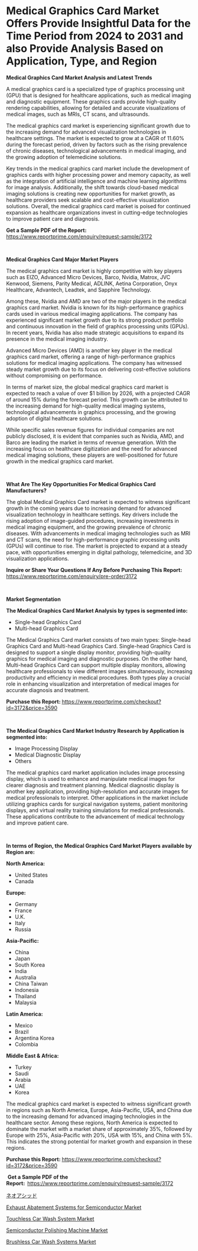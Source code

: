 <p><h1>Medical Graphics Card Market Offers Provide Insightful Data for the Time Period from 2024 to 2031 and also Provide Analysis Based on Application, Type, and Region</h1></p><p><strong>Medical Graphics Card Market Analysis and Latest Trends</strong></p>
<p><p>A medical graphics card is a specialized type of graphics processing unit (GPU) that is designed for healthcare applications, such as medical imaging and diagnostic equipment. These graphics cards provide high-quality rendering capabilities, allowing for detailed and accurate visualizations of medical images, such as MRIs, CT scans, and ultrasounds.</p><p>The medical graphics card market is experiencing significant growth due to the increasing demand for advanced visualization technologies in healthcare settings. The market is expected to grow at a CAGR of 11.60% during the forecast period, driven by factors such as the rising prevalence of chronic diseases, technological advancements in medical imaging, and the growing adoption of telemedicine solutions.</p><p>Key trends in the medical graphics card market include the development of graphics cards with higher processing power and memory capacity, as well as the integration of artificial intelligence and machine learning algorithms for image analysis. Additionally, the shift towards cloud-based medical imaging solutions is creating new opportunities for market growth, as healthcare providers seek scalable and cost-effective visualization solutions. Overall, the medical graphics card market is poised for continued expansion as healthcare organizations invest in cutting-edge technologies to improve patient care and diagnosis.</p></p>
<p><strong>Get a Sample PDF of the Report:&nbsp;</strong> <a href="https://www.reportprime.com/enquiry/request-sample/3172">https://www.reportprime.com/enquiry/request-sample/3172</a></p>
<p>&nbsp;</p>
<p><strong>Medical Graphics Card Major Market Players</strong></p>
<p><p>The medical graphics card market is highly competitive with key players such as EIZO, Advanced Micro Devices, Barco, Nvidia, Matrox, JVC Kenwood, Siemens, Parity Medical, ADLINK, Aetina Corporation, Onyx Healthcare, Advantech, Leadtek, and Sapphire Technology.</p><p>Among these, Nvidia and AMD are two of the major players in the medical graphics card market. Nvidia is known for its high-performance graphics cards used in various medical imaging applications. The company has experienced significant market growth due to its strong product portfolio and continuous innovation in the field of graphics processing units (GPUs). In recent years, Nvidia has also made strategic acquisitions to expand its presence in the medical imaging industry.</p><p>Advanced Micro Devices (AMD) is another key player in the medical graphics card market, offering a range of high-performance graphics solutions for medical imaging applications. The company has witnessed steady market growth due to its focus on delivering cost-effective solutions without compromising on performance.</p><p>In terms of market size, the global medical graphics card market is expected to reach a value of over $1 billion by 2026, with a projected CAGR of around 15% during the forecast period. This growth can be attributed to the increasing demand for high-quality medical imaging systems, technological advancements in graphics processing, and the growing adoption of digital healthcare solutions.</p><p>While specific sales revenue figures for individual companies are not publicly disclosed, it is evident that companies such as Nvidia, AMD, and Barco are leading the market in terms of revenue generation. With the increasing focus on healthcare digitization and the need for advanced medical imaging solutions, these players are well-positioned for future growth in the medical graphics card market.</p></p>
<p>&nbsp;</p>
<p><strong>What Are The Key Opportunities For Medical Graphics Card Manufacturers?</strong></p>
<p><p>The global Medical Graphics Card market is expected to witness significant growth in the coming years due to increasing demand for advanced visualization technology in healthcare settings. Key drivers include the rising adoption of image-guided procedures, increasing investments in medical imaging equipment, and the growing prevalence of chronic diseases. With advancements in medical imaging technologies such as MRI and CT scans, the need for high-performance graphic processing units (GPUs) will continue to rise. The market is projected to expand at a steady pace, with opportunities emerging in digital pathology, telemedicine, and 3D visualization applications.</p></p>
<p><strong>Inquire or Share Your Questions If Any Before Purchasing This Report:</strong> <a href="https://www.reportprime.com/enquiry/pre-order/3172">https://www.reportprime.com/enquiry/pre-order/3172</a></p>
<p>&nbsp;</p>
<p><strong>Market Segmentation</strong></p>
<p><strong>The Medical Graphics Card Market Analysis by types is segmented into:</strong></p>
<p><ul><li>Single-head Graphics Card</li><li>Multi-head Graphics Card</li></ul></p>
<p><p>The Medical Graphics Card market consists of two main types: Single-head Graphics Card and Multi-head Graphics Card. Single-head Graphics Card is designed to support a single display monitor, providing high-quality graphics for medical imaging and diagnostic purposes. On the other hand, Multi-head Graphics Card can support multiple display monitors, allowing healthcare professionals to view different images simultaneously, increasing productivity and efficiency in medical procedures. Both types play a crucial role in enhancing visualization and interpretation of medical images for accurate diagnosis and treatment.</p></p>
<p><strong>Purchase this Report:&nbsp;</strong><a href="https://www.reportprime.com/checkout?id=3172&price=3590">https://www.reportprime.com/checkout?id=3172&price=3590</a></p>
<p>&nbsp;</p>
<p><strong>The Medical Graphics Card Market Industry Research by Application is segmented into:</strong></p>
<p><ul><li>Image Processing Display</li><li>Medical Diagnostic Display</li><li>Others</li></ul></p>
<p><p>The medical graphics card market application includes image processing display, which is used to enhance and manipulate medical images for clearer diagnosis and treatment planning. Medical diagnostic display is another key application, providing high-resolution and accurate images for medical professionals to interpret. Other applications in the market include utilizing graphics cards for surgical navigation systems, patient monitoring displays, and virtual reality training simulations for medical professionals. These applications contribute to the advancement of medical technology and improve patient care.</p></p>
<p>&nbsp;</p>
<p><strong>In terms of Region, the Medical Graphics Card Market Players available by Region are:</strong></p>
<p>
    <p> <strong> North America: </strong>
        <ul>
            <li>United States</li>
            <li>Canada</li>
        </ul>
        </p> 
    <p> <strong> Europe: </strong>
        <ul>
            <li>Germany</li>
            <li>France</li>
            <li>U.K.</li>
            <li>Italy</li>
            <li>Russia</li>
        </ul>
        </p> 
    <p> <strong> Asia-Pacific: </strong>
        <ul>
            <li>China</li>
            <li>Japan</li>
            <li>South Korea</li>
            <li>India</li>
            <li>Australia</li>
            <li>China Taiwan</li>
            <li>Indonesia</li>
            <li>Thailand</li>
            <li>Malaysia</li>
        </ul>
        </p> 
    <p> <strong> Latin America: </strong>
        <ul>
            <li>Mexico</li>
            <li>Brazil</li>
            <li>Argentina Korea</li>
            <li>Colombia</li>
        </ul>
        </p> 
    <p> <strong> Middle East & Africa: </strong>
        <ul>
            <li>Turkey</li>
            <li>Saudi</li>
            <li>Arabia</li>
            <li>UAE</li>
            <li>Korea</li>
        </ul>
    </p>
    </p>
<p><p>The medical graphics card market is expected to witness significant growth in regions such as North America, Europe, Asia-Pacific, USA, and China due to the increasing demand for advanced imaging technologies in the healthcare sector. Among these regions, North America is expected to dominate the market with a market share of approximately 35%, followed by Europe with 25%, Asia-Pacific with 20%, USA with 15%, and China with 5%. This indicates the strong potential for market growth and expansion in these regions.</p></p>
<p><strong>Purchase this Report: </strong><a href="https://www.reportprime.com/checkout?id=3172&price=3590">https://www.reportprime.com/checkout?id=3172&price=3590</a></p>
<p>&nbsp;<strong>Get a Sample PDF of the Report:&nbsp;&nbsp;</strong><a href="https://www.reportprime.com/enquiry/request-sample/3172">https://www.reportprime.com/enquiry/request-sample/3172</a></p>
<p><strong></strong></p>
<p><p><a href="https://github.com/vhemk0794148/Market-Research-Report-List-1/blob/main/167292213265.md">ネオアシッド</a></p><p><a href="https://github.com/gamblestampleyjenny50m5sl6/Market-Research-Report-List-2/blob/main/exhaust-abatement-systems-for-semiconductor-market.md">Exhaust Abatement Systems for Semiconductor Market</a></p><p><a href="https://issuu.com/reportprime-2/docs/touchless-car-wash-system-market-size-2030.pptx">Touchless Car Wash System Market</a></p><p><a href="https://github.com/nicholepatriciadoylenwnrjr0/Market-Research-Report-List-1/blob/main/semiconductor-polishing-machine-market.md">Semiconductor Polishing Machine Market</a></p><p><a href="https://issuu.com/reportprime-2/docs/brushless-car-wash-systems-market-size-2030.pptx">Brushless Car Wash Systems Market</a></p></p>